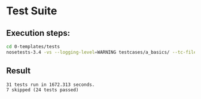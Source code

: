 # Test Suite

## Execution steps: 
```bash
cd 0-templates/tests
nosetests-3.4 -vs --logging-level=WARNING testcases/a_basics/ --tc-file config.ini
```
## Result
```
31 tests run in 1672.313 seconds. 
7 skipped (24 tests passed)
```

